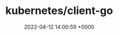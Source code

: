 ---
title: "kubernetes/client-go"
link: "https://github.com/kubernetes/client-go"
date: "2022-04-12 14:00:59 +0000"
description: "Go client for Kubernetes."
category: "github"
---
